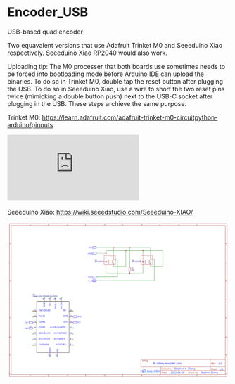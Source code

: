 # Encoder_USB
 USB-based quad encoder

Two equavalent versions that use Adafruit Trinket M0 and Seeeduino Xiao respectively. Seeeduino Xiao RP2040 would also work.

Uploading tip: The M0 processer that both boards use sometimes needs to be forced into bootloading mode before Arduino IDE can upload the binaries. To do so in Trinket M0, double tap the reset button after plugging the USB. To do so in Seeeduino Xiao, use a wire to short the two reset pins twice (mimicking a double button push) next to the USB-C socket after plugging in the USB. These steps archieve the same purpose.

Trinket M0: https://learn.adafruit.com/adafruit-trinket-m0-circuitpython-arduino/pinouts

![Schematic](https://github.com/xzhang03/Encoder_USB/blob/main/Trinket%20variant/Schematic_IR%20rotary%20encoder%20trinket%20v1_2022-12-27.pdf)

Seeeduino Xiao: https://wiki.seeedstudio.com/Seeeduino-XIAO/

![Schematic](https://github.com/xzhang03/Encoder_USB/blob/main/Xiao%20variant/Schematic_IR%20rotary%20encoder%20xiao%20v1_2022-12-18.png)
